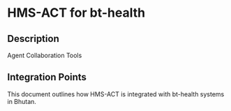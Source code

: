 # HMS-ACT for bt-health

## Description

Agent Collaboration Tools

## Integration Points

This document outlines how HMS-ACT is integrated with bt-health systems in Bhutan.
